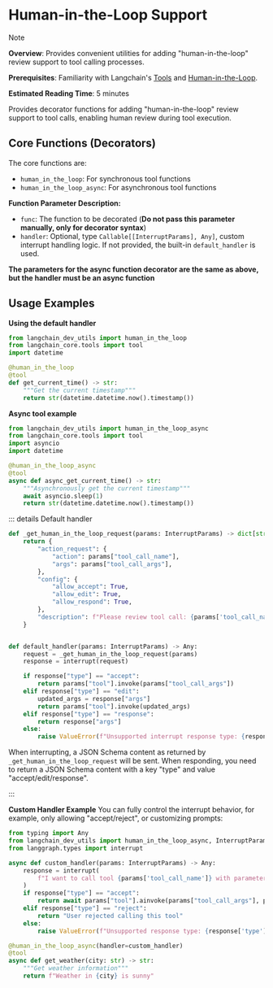 # Human-in-the-Loop Support

> [!NOTE]
>
> **Overview**: Provides convenient utilities for adding "human-in-the-loop" review support to tool calling processes.
>
> **Prerequisites**: Familiarity with Langchain's [Tools](https://docs.langchain.com/oss/python/langchain/tools) and [Human-in-the-Loop](https://docs.langchain.com/oss/python/langchain/human-in-the-loop).
>
> **Estimated Reading Time**: 5 minutes

Provides decorator functions for adding "human-in-the-loop" review support to tool calls, enabling human review during tool execution.

## Core Functions (Decorators)

The core functions are:

- `human_in_the_loop`: For synchronous tool functions
- `human_in_the_loop_async`: For asynchronous tool functions

**Function Parameter Description:**

- `func`: The function to be decorated (**Do not pass this parameter manually, only for decorator syntax**)
- `handler`: Optional, type `Callable[[InterruptParams], Any]`, custom interrupt handling logic. If not provided, the built-in `default_handler` is used.

**The parameters for the async function decorator are the same as above, but the handler must be an async function**

## Usage Examples

**Using the default handler**

```python
from langchain_dev_utils import human_in_the_loop
from langchain_core.tools import tool
import datetime

@human_in_the_loop
@tool
def get_current_time() -> str:
    """Get the current timestamp"""
    return str(datetime.datetime.now().timestamp())
```

**Async tool example**

```python
from langchain_dev_utils import human_in_the_loop_async
from langchain_core.tools import tool
import asyncio
import datetime

@human_in_the_loop_async
@tool
async def async_get_current_time() -> str:
    """Asynchronously get the current timestamp"""
    await asyncio.sleep(1)
    return str(datetime.datetime.now().timestamp())
```

::: details Default handler

```python
def _get_human_in_the_loop_request(params: InterruptParams) -> dict[str, Any]:
    return {
        "action_request": {
            "action": params["tool_call_name"],
            "args": params["tool_call_args"],
        },
        "config": {
            "allow_accept": True,
            "allow_edit": True,
            "allow_respond": True,
        },
        "description": f"Please review tool call: {params['tool_call_name']}",
    }


def default_handler(params: InterruptParams) -> Any:
    request = _get_human_in_the_loop_request(params)
    response = interrupt(request)

    if response["type"] == "accept":
        return params["tool"].invoke(params["tool_call_args"])
    elif response["type"] == "edit":
        updated_args = response["args"]
        return params["tool"].invoke(updated_args)
    elif response["type"] == "response":
        return response["args"]
    else:
        raise ValueError(f"Unsupported interrupt response type: {response['type']}")
```

When interrupting, a JSON Schema content as returned by `_get_human_in_the_loop_request` will be sent. When responding, you need to return a JSON Schema content with a key "type" and value "accept/edit/response".

:::

**Custom Handler Example**
You can fully control the interrupt behavior, for example, only allowing "accept/reject", or customizing prompts:

```python
from typing import Any
from langchain_dev_utils import human_in_the_loop_async, InterruptParams
from langgraph.types import interrupt

async def custom_handler(params: InterruptParams) -> Any:
    response = interrupt(
        f"I want to call tool {params['tool_call_name']} with parameters {params['tool_call_args']}, please confirm whether to call it"
    )
    if response["type"] == "accept":
        return await params["tool"].ainvoke(params["tool_call_args"], params["config"])
    elif response["type"] == "reject":
        return "User rejected calling this tool"
    else:
        raise ValueError(f"Unsupported response type: {response['type']}")

@human_in_the_loop_async(handler=custom_handler)
@tool
async def get_weather(city: str) -> str:
    """Get weather information"""
    return f"Weather in {city} is sunny"
```
